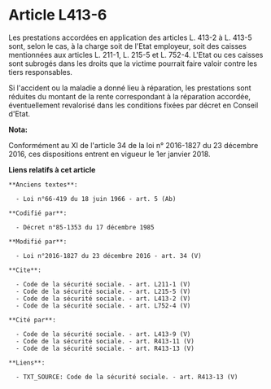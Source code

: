 # Article L413-6

Les prestations accordées en application des articles L. 413-2 à L. 413-5 sont, selon le cas, à la charge soit de l'Etat
employeur, soit des caisses mentionnées aux articles L. 211-1, L. 215-5 et L. 752-4. L'Etat ou ces caisses sont subrogés dans
les droits que la victime pourrait faire valoir contre les tiers responsables. 

Si l'accident ou la maladie a donné lieu à réparation, les prestations sont réduites du montant de la rente correspondant à
la réparation accordée, éventuellement revalorisé dans les conditions fixées par décret en Conseil d'Etat.

**Nota:**

Conformément au XI de l'article 34 de la loi n° 2016-1827 du 23 décembre 2016, ces dispositions entrent en vigueur le 1er
janvier 2018.

**Liens relatifs à cet article**

	**Anciens textes**:

	  - Loi n°66-419 du 18 juin 1966 - art. 5 (Ab)

	**Codifié par**:

	  - Décret n°85-1353 du 17 décembre 1985

	**Modifié par**:

	  - Loi n°2016-1827 du 23 décembre 2016 - art. 34 (V)

	**Cite**:

	  - Code de la sécurité sociale. - art. L211-1 (V)
	  - Code de la sécurité sociale. - art. L215-5 (V)
	  - Code de la sécurité sociale. - art. L413-2 (V)
	  - Code de la sécurité sociale. - art. L752-4 (V)

	**Cité par**:

	  - Code de la sécurité sociale. - art. L413-9 (V)
	  - Code de la sécurité sociale. - art. R413-11 (V)
	  - Code de la sécurité sociale. - art. R413-13 (V)

	**Liens**:

	  - TXT_SOURCE: Code de la sécurité sociale. - art. R413-13 (V)
